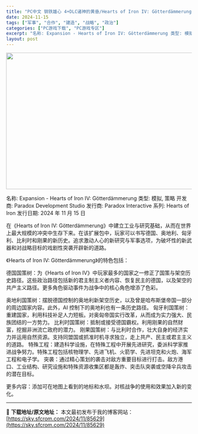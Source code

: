 ```yaml
---
title: "PC中文 钢铁雄心 4+DLC诸神的黄昏/Hearts of Iron IV: Götterdämmerung 5.35G"
date: 2024-11-15
tags: ["军事", "合作", "建造", "战略", "政治"]
categories: ["PC游戏下载", "PC游戏专区"]
excerpt: "名称: Expansion - Hearts of Iron IV: Götterdämmerung 类型: 模拟, 策略 开发商: Paradox Development Studio 发行商: Paradox Interactive 系列: Hearts of Iron 发行日期: 2024 年&hellip;"
layout: post
---
```


<img class="aligncenter size-full wp-image-85630" src="https://sky.sfcrom.com/wp-content/uploads/2024/11/2024111423322848.webp" alt="" width="660" height="370" />

名称: Expansion - Hearts of Iron IV: Götterdämmerung
类型: 模拟, 策略
开发商: Paradox Development Studio
发行商: Paradox Interactive
系列: Hearts of Iron
发行日期: 2024 年 11 月 15 日

在《Hearts of Iron IV: Götterdämmerung》中建立工业与研究基础，从而在世界上最大规模的冲突中生存下来。在该扩展包中，玩家可以书写德国、奥地利、匈牙利、比利时和刚果的新历史。追求激动人心的新研究与军事选项，为破坏性的新武器和对战略目标的戏剧性突袭开辟新的道路。

《Hearts of Iron IV: Götterdämmerung》的特色包括：

德国国策树：为《Hearts of Iron IV》中玩家最多的国家之一修正了国策与架空历史路径。这些政治路径包括新的君主制主义者内容、恢复民主的德国，以及架空的共产主义路径。更多角色驱动事件为战争中的核心角色增添了色彩。

奥地利国策树：摆脱德国控制的奥地利新架空历史，以及曾是哈布斯堡帝国一部分的周边国家内容。此外，AI 控制下的奥地利也有一条历史路径。
匈牙利国策树：重建国家，利用科技补足人力短板。对奥匈帝国实行改革，从而成为实力强大、民族团结的一方势力。
比利时国策树：抵制或接受德国霸权。利用刚果的自然财富，挖掘非洲流亡政府的潜力。
刚果国策树：与比利时合作，壮大自身的经济实力并运用自然资源。支持同盟国或抓准时机寻求独立，走上共产、民主或君主主义的道路。
特殊工程：建造科学设施，在特殊工程中开展先进研究，委派科学家推进战争努力。特殊工程包括核物理学、先进飞机、火箭学、先进坦克和火炮、海军工程和电子学。
突袭：通过精心策划的袭击对敌方重要目标进行打击。敌方港口、工业结构、研究设施和特殊资源收集区都是轰炸、突击队突袭或空降伞兵攻击的潜在目标。

更多内容：添加可在地图上看到的地标和水坝。对核战争的使用和效果加入新的变化。

---
📖 **下载地址/原文地址：** 本文最初发布于我的博客网站：[https://sky.sfcrom.com/2024/11/85629](https://sky.sfcrom.com/2024/11/85629)
